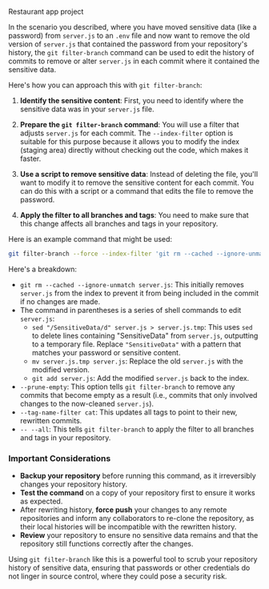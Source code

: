 Restaurant app project


In the scenario you described, where you have moved sensitive data (like a password) from `server.js` to an `.env` file and now want to remove the old version of `server.js` that contained the password from your repository's history, the `git filter-branch` command can be used to edit the history of commits to remove or alter `server.js` in each commit where it contained the sensitive data.

Here's how you can approach this with `git filter-branch`:

1. **Identify the sensitive content**: First, you need to identify where the sensitive data was in your `server.js` file.

2. **Prepare the `git filter-branch` command**: You will use a filter that adjusts `server.js` for each commit. The `--index-filter` option is suitable for this purpose because it allows you to modify the index (staging area) directly without checking out the code, which makes it faster.

3. **Use a script to remove sensitive data**: Instead of deleting the file, you'll want to modify it to remove the sensitive content for each commit. You can do this with a script or a command that edits the file to remove the password.

4. **Apply the filter to all branches and tags**: You need to make sure that this change affects all branches and tags in your repository.

Here is an example command that might be used:
```bash
git filter-branch --force --index-filter 'git rm --cached --ignore-unmatch server.js && (echo "filtering server.js" && sed "/SensitiveData/d" server.js > server.js.tmp && mv server.js.tmp server.js && git add server.js)' --prune-empty --tag-name-filter cat -- --all
```
Here's a breakdown:
- `git rm --cached --ignore-unmatch server.js`: This initially removes `server.js` from the index to prevent it from being included in the commit if no changes are made.
- The command in parentheses is a series of shell commands to edit `server.js`:
  - `sed "/SensitiveData/d" server.js > server.js.tmp`: This uses `sed` to delete lines containing "SensitiveData" from `server.js`, outputting to a temporary file. Replace `"SensitiveData"` with a pattern that matches your password or sensitive content.
  - `mv server.js.tmp server.js`: Replace the old `server.js` with the modified version.
  - `git add server.js`: Add the modified `server.js` back to the index.
- `--prune-empty`: This option tells `git filter-branch` to remove any commits that become empty as a result (i.e., commits that only involved changes to the now-cleaned `server.js`).
- `--tag-name-filter cat`: This updates all tags to point to their new, rewritten commits.
- `-- --all`: This tells `git filter-branch` to apply the filter to all branches and tags in your repository.

### Important Considerations
- **Backup your repository** before running this command, as it irreversibly changes your repository history.
- **Test the command** on a copy of your repository first to ensure it works as expected.
- After rewriting history, **force push** your changes to any remote repositories and inform any collaborators to re-clone the repository, as their local histories will be incompatible with the rewritten history.
- **Review** your repository to ensure no sensitive data remains and that the repository still functions correctly after the changes.

Using `git filter-branch` like this is a powerful tool to scrub your repository history of sensitive data, ensuring that passwords or other credentials do not linger in source control, where they could pose a security risk.